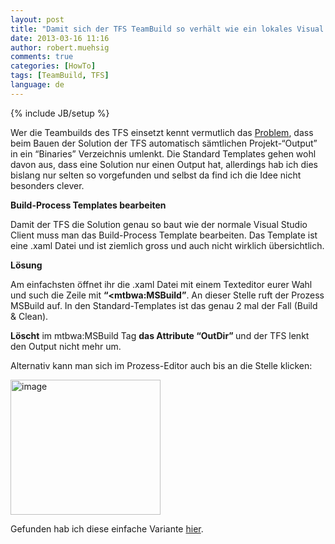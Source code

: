 ```yaml
---
layout: post
title: "Damit sich der TFS TeamBuild so verhält wie ein lokales Visual Studio - das “OutDir” Property"
date: 2013-03-16 11:16
author: robert.muehsig
comments: true
categories: [HowTo]
tags: [TeamBuild, TFS]
language: de
---
```

{% include JB/setup %}
<p>Wer die Teambuilds des TFS einsetzt kennt vermutlich das <a href="http://social.msdn.microsoft.com/Forums/en-US/tfsbuild/thread/7126f1a3-9437-416a-88ed-2f63f84b2937">Problem</a>, dass beim Bauen der Solution der TFS automatisch sämtlichen Projekt-“Output” in ein “Binaries” Verzeichnis umlenkt. Die Standard Templates gehen wohl davon aus, dass eine Solution nur einen Output hat, allerdings hab ich dies bislang nur selten so vorgefunden und selbst da find ich die Idee nicht besonders clever.</p> <p><strong>Build-Process Templates bearbeiten</strong></p> <p>Damit der TFS die Solution genau so baut wie der normale Visual Studio Client muss man das Build-Process Template bearbeiten. Das Template ist eine .xaml Datei und ist ziemlich gross und auch nicht wirklich übersichtlich.</p> <p><strong>Lösung</strong></p> <p>Am einfachsten öffnet ihr die .xaml Datei mit einem Texteditor eurer Wahl und such die Zeile mit <strong>“&lt;mtbwa:MSBuild”</strong>. An dieser Stelle ruft der Prozess MSBuild auf. In den Standard-Templates ist das genau 2 mal der Fall (Build &amp; Clean).</p> <p><strong>Löscht</strong> im mtbwa:MSBuild Tag <strong>das Attribute “OutDir” </strong>und der TFS lenkt den Output nicht mehr um.</p> <p>Alternativ kann man sich im Prozess-Editor auch bis an die Stelle klicken:</p> <p><a href="{{BASE_PATH}}/assets/wp-images-de/image1790.png"><img title="image" style="border-top: 0px; border-right: 0px; border-bottom: 0px; border-left: 0px; display: inline" border="0" alt="image" src="{{BASE_PATH}}/assets/wp-images-de/image_thumb944.png" width="240" height="216"></a> </p> <p>Gefunden hab ich diese einfache Variante <a href="http://bartwullems.blogspot.ch/2012/07/tfs-build-output-build-results-to.html">hier</a>.</p>
